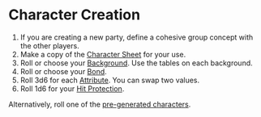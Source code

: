 # Character Creation

1. If you are creating a new party, define a cohesive group concept with the other players.
1. Make a copy of the [Character Sheet](https://raw.githubusercontent.com/terra-campaigns/degenesis.test/refs/heads/main/systems/template_pc.md) for your use.
2. Roll or choose your [Background](#backgrounds). Use the tables on each background.
3. Roll or choose your [Bond](#bonds).
4. Roll 3d6 for each [Attribute](#attributes). You can swap two values.
5. Roll 1d6 for your [Hit Protection](#hit-protection).

Alternatively, roll one of the [pre-generated characters](pregens/).
